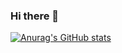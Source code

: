 ### Hi there 👋
[![Anurag's GitHub stats](https://github-readme-stats.vercel.app/api?username=songgot&show_icons=true&theme=gruvbox)](https://github.com/anuraghazra/github-readme-stats)
<!--
**songgot/songgot** is a ✨ _special_ ✨ repository because its `README.md` (this file) appears on your GitHub profile.

Here are some ideas to get you started:

- 🔭 I’m currently working on ...
- 🌱 I’m currently learning ...
- 👯 I’m looking to collaborate on ...
- 🤔 I’m looking for help with ...
- 💬 Ask me about ...
- 📫 How to reach me: ...
- 😄 Pronouns: ...
- ⚡ Fun fact: ...
-->
